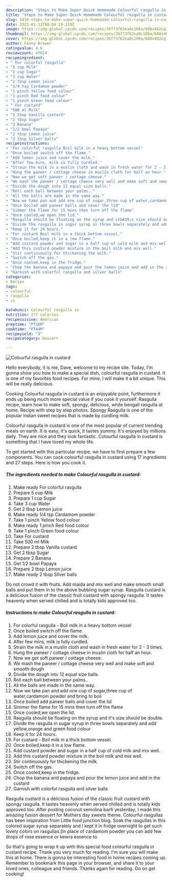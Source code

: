 ```yaml
---
description: "Steps to Make Super Quick Homemade Colourful rasgulla in custard"
title: "Steps to Make Super Quick Homemade Colourful rasgulla in custard"
slug: 3416-steps-to-make-super-quick-homemade-colourful-rasgulla-in-custard
date: 2022-01-13T08:04:19.219Z
image: https://img-global.cpcdn.com/recipes/26f73f62ea8c106a/680x482cq70/colourful-rasgulla-in-custard-recipe-main-photo.jpg
thumbnail: https://img-global.cpcdn.com/recipes/26f73f62ea8c106a/680x482cq70/colourful-rasgulla-in-custard-recipe-main-photo.jpg
cover: https://img-global.cpcdn.com/recipes/26f73f62ea8c106a/680x482cq70/colourful-rasgulla-in-custard-recipe-main-photo.jpg
author: Fanny Brewer
ratingvalue: 4.6
reviewcount: 47624
recipeingredient:
- " For colorful rasgulla"
- "5 cup Milk"
- "1 cup Sugar"
- "3 cup Water"
- "2 tbsp Lemon juice"
- "1/4 tsp Cardamom powder"
- "1 pinch Yellow food colour"
- "1 pinch Red food colour"
- "1 pinch Green food colour"
- " For custard"
- "500 ml Milk"
- "2 tbsp Vanilla custard"
- "2 tbsp Sugar"
- "2 Banana"
- "1/2 bowl Papaya"
- "2 tbsp Lemon juice"
- "2 tbsp Silver balls"
recipeinstructions:
- "For colorful rasgulla Boil milk in a heavy bottom vessel"
- "Once boiled switch off the flame."
- "Add lemon juice and cover the milk."
- "After few mins, milk is fully curdled."
- "Strain the milk in a muslin cloth and wash in fresh water for 2 - 3 times."
- "Hung the paneer / cottage cheese in muslin cloth for half an hour."
- "Now we get soft paneer / cottage cheese."
- "We mash the paneer / cottage cheese very well and make soft and smooth dough"
- "Divide the dough into 12 equal size balls."
- "Roll each ball between your palms.."
- "All the balls are made in the same way."
- "Now we take pan and add one cup of sugar,three cup of water,cardamom powder and bring to boil"
- "Once boiled add paneer balls and cover the lid"
- "Simmer the flame for 15 mins then turn off the flame"
- "Once cooled,we open the lid."
- "Rasgulla should be floating on the syrup and it&#39;s size should be double."
- "Divide the rasgulla in sugar syrup in three bowls separately and add yellow,orange and green food colour"
- "Keep it for 24 hours."
- "For custard Boil milk in a thick bottom vessel."
- "Once boiled,keep it in a low flame."
- "Add custard powder and sugar in a half cup of cold milk and mix well."
- "Add this custard powder mixture in the boil milk and mix well."
- "Stir continuously for thickening the milk."
- "Switch off the gas."
- "Once cooled,keep in the fridge."
- "Chop the banana and papaya and pour the lemon juice and add in the custard"
- "Garnish with colorful rasgulla and silver balls"
categories:
- Recipe
tags:
- colourful
- rasgulla
- in

katakunci: colourful rasgulla in 
nutrition: 277 calories
recipecuisine: American
preptime: "PT16M"
cooktime: "PT44M"
recipeyield: "3"
recipecategory: Dessert

---
```



![Colourful rasgulla in custard](https://img-global.cpcdn.com/recipes/26f73f62ea8c106a/680x482cq70/colourful-rasgulla-in-custard-recipe-main-photo.jpg)

Hello everybody, it is me, Dave, welcome to my recipe site. Today, I'm gonna show you how to make a special dish, colourful rasgulla in custard. It is one of my favorites food recipes. For mine, I will make it a bit unique. This will be really delicious.

Cooking Colourful rasgulla in custard is an enjoyable point, furthermore it ends up being much more special value if you cook it yourself. Rasgulla recipe, learn how to make soft, spongy, delicious, white bengali rasgulla at home. Recipe with step by step photos. Spongy Rasgulla is one of the popular Indian sweet recipes that is made by curdling milk.

Colourful rasgulla in custard is one of the most popular of current trending meals on earth. It is easy, it's quick, it tastes yummy. It's enjoyed by millions daily. They are nice and they look fantastic. Colourful rasgulla in custard is something that I have loved my whole life.


To get started with this particular recipe, we have to first prepare a few components. You can cook colourful rasgulla in custard using 17 ingredients and 27 steps. Here is how you cook it.

<!--inarticleads1-->

##### The ingredients needed to make Colourful rasgulla in custard:

1. Make ready  For colorful rasgulla
1. Prepare 5 cup Milk
1. Prepare 1 cup Sugar
1. Take 3 cup Water
1. Get 2 tbsp Lemon juice
1. Make ready 1/4 tsp Cardamom powder
1. Take 1 pinch Yellow food colour
1. Make ready 1 pinch Red food colour
1. Take 1 pinch Green food colour
1. Take  For custard
1. Take 500 ml Milk
1. Prepare 2 tbsp Vanilla custard
1. Get 2 tbsp Sugar
1. Prepare 2 Banana
1. Get 1/2 bowl Papaya
1. Prepare 2 tbsp Lemon juice
1. Make ready 2 tbsp Silver balls


Do not crowd it with fruits. Add maida and mix well and make smooth small balls and put them in to the above bubbling sugar syrup. Rasgulla custard is a delicious fusion of the classic fruit custard with spongy rasgulla. It tastes heavenly when served chilled and is totally kids approved too. 

<!--inarticleads2-->

##### Instructions to make Colourful rasgulla in custard:

1. For colorful rasgulla - Boil milk in a heavy bottom vessel
1. Once boiled switch off the flame.
1. Add lemon juice and cover the milk.
1. After few mins, milk is fully curdled.
1. Strain the milk in a muslin cloth and wash in fresh water for 2 - 3 times.
1. Hung the paneer / cottage cheese in muslin cloth for half an hour.
1. Now we get soft paneer / cottage cheese.
1. We mash the paneer / cottage cheese very well and make soft and smooth dough
1. Divide the dough into 12 equal size balls.
1. Roll each ball between your palms..
1. All the balls are made in the same way.
1. Now we take pan and add one cup of sugar,three cup of water,cardamom powder and bring to boil
1. Once boiled add paneer balls and cover the lid
1. Simmer the flame for 15 mins then turn off the flame
1. Once cooled,we open the lid.
1. Rasgulla should be floating on the syrup and it&#39;s size should be double.
1. Divide the rasgulla in sugar syrup in three bowls separately and add yellow,orange and green food colour
1. Keep it for 24 hours.
1. For custard - Boil milk in a thick bottom vessel.
1. Once boiled,keep it in a low flame.
1. Add custard powder and sugar in a half cup of cold milk and mix well.
1. Add this custard powder mixture in the boil milk and mix well.
1. Stir continuously for thickening the milk.
1. Switch off the gas.
1. Once cooled,keep in the fridge.
1. Chop the banana and papaya and pour the lemon juice and add in the custard
1. Garnish with colorful rasgulla and silver balls


Rasgulla custard is a delicious fusion of the classic fruit custard with spongy rasgulla. It tastes heavenly when served chilled and is totally kids approved too. After posting coconut semolina barfi yesterday, I made this amazing fusion dessert for Mothers day sweets theme. Colourful rasgullas has been inspiration from Little food junction blog. Soak the rasgullas in this colored sugar syrup separately and I kept it in fridge overnight to get such lovely colors on rasgullas.[In place of cardamom powder you can add few drops of rose essence or kewra essence to. 

So that's going to wrap it up with this special food colourful rasgulla in custard recipe. Thank you very much for reading. I'm sure you will make this at home. There is gonna be interesting food in home recipes coming up. Remember to bookmark this page in your browser, and share it to your loved ones, colleague and friends. Thanks again for reading. Go on get cooking!
